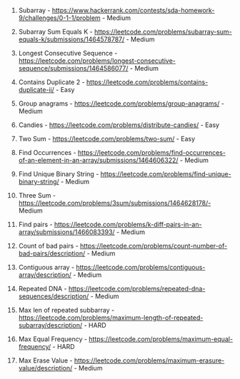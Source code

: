 1. Subarray - https://www.hackerrank.com/contests/sda-homework-9/challenges/0-1-1/problem - Medium

2. Subarray Sum Equals K - https://leetcode.com/problems/subarray-sum-equals-k/submissions/1464578787/ - Medium

3. Longest Consecutive Sequence - https://leetcode.com/problems/longest-consecutive-sequence/submissions/1464586077/ - Medium

4. Contains Duplicate 2 - https://leetcode.com/problems/contains-duplicate-ii/ - Easy

5. Group anagrams - https://leetcode.com/problems/group-anagrams/ - Medium

6. Candies - https://leetcode.com/problems/distribute-candies/ - Easy

7. Two Sum - https://leetcode.com/problems/two-sum/ - Easy

8. Find Occurrences - https://leetcode.com/problems/find-occurrences-of-an-element-in-an-array/submissions/1464606322/ - Medium

9. Find Unique Binary String - https://leetcode.com/problems/find-unique-binary-string/ - Medium

10. Three Sum - https://leetcode.com/problems/3sum/submissions/1464628178/- Medium

11. Find pairs - https://leetcode.com/problems/k-diff-pairs-in-an-array/submissions/1466083393/ - Medium

12. Count of bad pairs - https://leetcode.com/problems/count-number-of-bad-pairs/description/ - Medium

13. Contiguous array - https://leetcode.com/problems/contiguous-array/description/ - Medium

14. Repeated DNA - https://leetcode.com/problems/repeated-dna-sequences/description/ - Medium

15. Max len of repeated subbarray - https://leetcode.com/problems/maximum-length-of-repeated-subarray/description/ - HARD

16. Max Equal Frequency - https://leetcode.com/problems/maximum-equal-frequency/ - HARD

17. Max Erase Value - https://leetcode.com/problems/maximum-erasure-value/description/ - Medium
